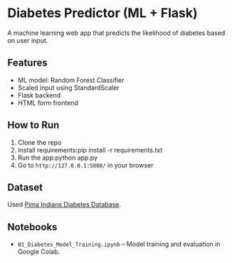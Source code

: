 # Diabetes Predictor (ML + Flask)

A machine learning web app that predicts the likelihood of diabetes based on user input.

## Features
- ML model: Random Forest Classifier
- Scaled input using StandardScaler
- Flask backend
- HTML form frontend

## How to Run
1. Clone the repo
2. Install requirements:pip install -r requirements.txt
3. Run the app:python app.py
4. Go to `http://127.0.0.1:5000/` in your browser

## Dataset
Used [Pima Indians Diabetes Database](https://www.kaggle.com/datasets/uciml/pima-indians-diabetes-database).

## Notebooks

- `01_Diabetes_Model_Training.ipynb` – Model training and evaluation in Google Colab.

